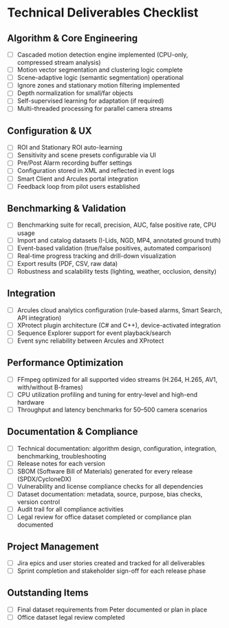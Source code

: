 # Technical Deliverables Checklist

## Algorithm & Core Engineering
- [ ] Cascaded motion detection engine implemented (CPU-only, compressed stream analysis)
- [ ] Motion vector segmentation and clustering logic complete
- [ ] Scene-adaptive logic (semantic segmentation) operational
- [ ] Ignore zones and stationary motion filtering implemented
- [ ] Depth normalization for small/far objects
- [ ] Self-supervised learning for adaptation (if required)
- [ ] Multi-threaded processing for parallel camera streams

## Configuration & UX
- [ ] ROI and Stationary ROI auto-learning
- [ ] Sensitivity and scene presets configurable via UI
- [ ] Pre/Post Alarm recording buffer settings
- [ ] Configuration stored in XML and reflected in event logs
- [ ] Smart Client and Arcules portal integration
- [ ] Feedback loop from pilot users established

## Benchmarking & Validation
- [ ] Benchmarking suite for recall, precision, AUC, false positive rate, CPU usage
- [ ] Import and catalog datasets (I-Lids, NGD, MP4, annotated ground truth)
- [ ] Event-based validation (true/false positives, automated comparison)
- [ ] Real-time progress tracking and drill-down visualization
- [ ] Export results (PDF, CSV, raw data)
- [ ] Robustness and scalability tests (lighting, weather, occlusion, density)

## Integration
- [ ] Arcules cloud analytics configuration (rule-based alarms, Smart Search, API integration)
- [ ] XProtect plugin architecture (C# and C++), device-activated integration
- [ ] Sequence Explorer support for event playback/search
- [ ] Event sync reliability between Arcules and XProtect

## Performance Optimization
- [ ] FFmpeg optimized for all supported video streams (H.264, H.265, AV1, with/without B-frames)
- [ ] CPU utilization profiling and tuning for entry-level and high-end hardware
- [ ] Throughput and latency benchmarks for 50–500 camera scenarios

## Documentation & Compliance
- [ ] Technical documentation: algorithm design, configuration, integration, benchmarking, troubleshooting
- [ ] Release notes for each version
- [ ] SBOM (Software Bill of Materials) generated for every release (SPDX/CycloneDX)
- [ ] Vulnerability and license compliance checks for all dependencies
- [ ] Dataset documentation: metadata, source, purpose, bias checks, version control
- [ ] Audit trail for all compliance activities
- [ ] Legal review for office dataset completed or compliance plan documented

## Project Management
- [ ] Jira epics and user stories created and tracked for all deliverables
- [ ] Sprint completion and stakeholder sign-off for each release phase

## Outstanding Items
- [ ] Final dataset requirements from Peter documented or plan in place
- [ ] Office dataset legal review completed
